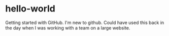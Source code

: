 # hello-world
Getting started with GitHub. 
I'm new to github. Could have used this back in the day when I was working with a team on a large website.
